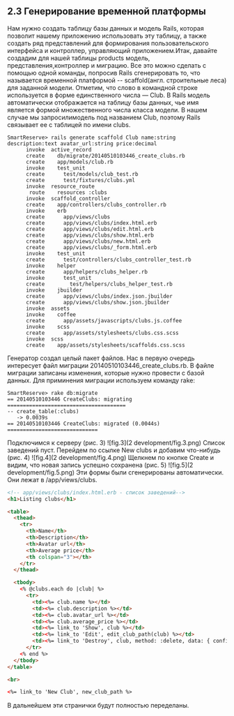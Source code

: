 ## 2.3 Генерирование временной платформы
Нам нужно создать таблицу базы данных и модель Rails, которая позволит нашему приложению использовать эту таблицу, а также создать ряд представлений для формирования пользовательского интерфейса и контроллер, управляющий приложением.Итак, давайте создадим для нашей таблицы products модель, представления,контроллер и миграцию. Все это можно сделать с помощью одной команды, попросив Rails сгенерировать то, что называется временной платформой -- scaffold(англ. строительные леса) для заданной модели. Отметим, что слово в командной строке используется в форме единственного числа — Club. В Rails модель автоматически отображается на таблицу базы данных, чье имя является формой множественного числа класса модели. В нашем случае мы запросилимодель под названием Club, поэтому Rails связывает ее с таблицей по имени clubs.
```shell
SmartReserve> rails generate scaffold Club name:string description:text avatar_url:string price:decimal
      invoke  active_record
      create    db/migrate/20140510103446_create_clubs.rb
      create    app/models/club.rb
      invoke    test_unit
      create      test/models/club_test.rb
      create      test/fixtures/clubs.yml
      invoke  resource_route
       route    resources :clubs
      invoke  scaffold_controller
      create    app/controllers/clubs_controller.rb
      invoke    erb
      create      app/views/clubs
      create      app/views/clubs/index.html.erb
      create      app/views/clubs/edit.html.erb
      create      app/views/clubs/show.html.erb
      create      app/views/clubs/new.html.erb
      create      app/views/clubs/_form.html.erb
      invoke    test_unit
      create      test/controllers/clubs_controller_test.rb
      invoke    helper
      create      app/helpers/clubs_helper.rb
      invoke      test_unit
      create        test/helpers/clubs_helper_test.rb
      invoke    jbuilder
      create      app/views/clubs/index.json.jbuilder
      create      app/views/clubs/show.json.jbuilder
      invoke  assets
      invoke    coffee
      create      app/assets/javascripts/clubs.js.coffee
      invoke    scss
      create      app/assets/stylesheets/clubs.css.scss
      invoke  scss
      create    app/assets/stylesheets/scaffolds.css.scss

```
Генератор создал целый пакет файлов. Нас в первую очередь интересует файл миграции 20140510103446_create_clubs.rb. В файле миграции записаны изменения, которые нужно провести с базой данных. Для приминения миграции используем команду rake:
```shell
SmartReserve> rake db:migrate
== 20140510103446 CreateClubs: migrating ======================================
-- create_table(:clubs)
   -> 0.0039s
== 20140510103446 CreateClubs: migrated (0.0044s) =============================
```
Подключимся к серверу (рис. 3)
![fig.3](2 development/fig.3.png)
Список заведений пуст. Перейдем по ссылке New clubs и добавим что-нибудь (рис. 4)
![fig.4](2 development/fig.4.png)
Щелкнем по кнопке Create и видим, что новая запись успешно сохранена (рис. 5)
![fig.5](2 development/fig.5.png)
Эти формы были сгенерированы автоматически. Они лежат в /app/views/clubs.
```html
<!-- app/views/clubs/index.html.erb - список заведений-->
<h1>Listing clubs</h1>

<table>
  <thead>
    <tr>
      <th>Name</th>
      <th>Description</th>
      <th>Avatar url</th>
      <th>Average price</th>
      <th colspan="3"></th>
    </tr>
  </thead>

  <tbody>
    <% @clubs.each do |club| %>
      <tr>
        <td><%= club.name %></td>
        <td><%= club.description %></td>
        <td><%= club.avatar_url %></td>
        <td><%= club.average_price %></td>
        <td><%= link_to 'Show', club %></td>
        <td><%= link_to 'Edit', edit_club_path(club) %></td>
        <td><%= link_to 'Destroy', club, method: :delete, data: { confirm: 'Are you sure?' } %></td>
      </tr>
    <% end %>
  </tbody>
</table>

<br>

<%= link_to 'New Club', new_club_path %>
```
В дальнейшем эти странички будут полностью переделаны.